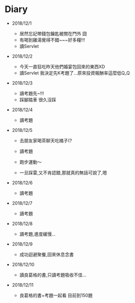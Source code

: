 # Diary

* 2018/12/1
  * 居然忘記帶錢包鑰匙被關在門外 囧
  * 有喝到雞湯覺得不錯~~~好多糧!!!
  * 讀Servlet
  
* 2018/12/2
  * 今天一直狂吃昨天他們婚宴包回來的東西XD
  * 讀Servlet 我決定先K考題了...原來投資報酬率這麼低Q_Q
  
* 2018/12/3
  * 讀考題先~!!!
  * 踩腳踏車 很久沒踩
  

* 2018/12/4
  * 讀考題
  
* 2018/12/5
  * 去朋友家喝茶聊天吃橘子(?
  
  
  * 讀考題
  * 跑步運動～
  * 一旦踩雷,又不肯認錯,那就真的無話可說了,嗯
  
* 2018/12/6
  * 讀考題
  
* 2018/12/7
  * 讀考題
  
* 2018/12/8 
  * 讀考題,進度緩慢...
  
* 2018/12/9
  * 成功迴避聚餐,回來休息念書
  
* 2018/12/10
  * 讀良葛格的書,只讀考題吸收不佳...
  
* 2018/12/11
  * 良葛格的書+考題一起看 目前到150題
  
  
  
  